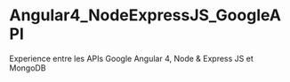 # Angular4_NodeExpressJS_GoogleAPI
Experience entre les APIs Google Angular 4, Node &amp; Express JS et MongoDB
